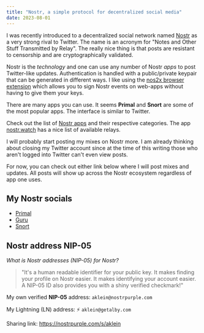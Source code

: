 ```yaml
---
title: "Nostr, a simple protocol for decentralized social media"
date: 2023-08-01
---
```

I was recently introduced to a decentralized social network named <a href="https://nostr.com/" target="_blank">Nostr</a> as a very strong rival to Twitter. The name is an acronym for "Notes and Other Stuff Transmitted by Relay". The really nice thing is that posts are resistant to censorship and are cryptographically validated.

Nostr is the _technology_ and one can use any number of Nostr _apps_ to post Twitter-like updates. Authentication is handled with a public/private keypair that can be generated in different ways. I like using the <a href="https://chrome.google.com/webstore/detail/nos2x/kpgefcfmnafjgpblomihpgmejjdanjjp" target="_blank">nos2x browser extension</a> which allows you to sign Nostr events on web-apps without having to give them your keys.

There are many apps you can use. It seems **Primal** and **Snort** are some of the most popular apps. The interface is similar to Twitter.

 Check out the list of <a href="https://www.nostrapps.com/" target="_blank">Nostr apps</a> and their respective categories. The app <a href="https://nostr.watch/relays/find" target="_blank">nostr.watch</a> has a nice list of available relays.

I will probably start posting my mixes on Nostr more. I am already thinking about closing my Twitter account since at the time of this writing those who aren't logged into Twitter can't even view posts.

For now, you can check out either link below where I will post mixes and updates. All posts will show up across the Nostr ecosystem regardless of app one uses.

## My Nostr socials
* [Primal](https://primal.net/p/npub1klu8hw9j229ywvllmtpfj0uq2uet39er2vgp5wnxal5memjfr8pqcflc2w "My Primal social network page")
* [Guru](https://www.nostr.guru/p/b7f87bb8b2528a4733ffdac2993f805732b8972353101a3a66efe9bcee4919c2 "My Nostr.Guru social network page")
* [Snort](https://snort.social/p/npub1klu8hw9j229ywvllmtpfj0uq2uet39er2vgp5wnxal5memjfr8pqcflc2w "My Snort social network page")

## Nostr address NIP-05
_What is Nostr addresses (NIP-05) for Nostr?_

>"It's a human readable identifier for your public key. It makes finding your profile on Nostr easier. It makes identifying your account easier. A NIP-05 ID also provides you with a shiny verified checkmark!"

My own verified **NIP-05** address: `aklein@nostrpurple.com`

My Lightning (LN) address: ⚡ `aklein@getalby.com`

Sharing link: https://nostrpurple.com/s/aklein
